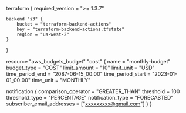 terraform {
    required_version = ">= 1.3.7"

    backend "s3" {
        bucket = "terraform-backend-actions"
        key = "terraform-backend-actions.tfstate"
        region = "us-west-2"
    }
}

resource "aws_budgets_budget" "cost" {
  name              = "monthly-budget"
  budget_type       = "COST"
  limit_amount      = "10"
  limit_unit        = "USD"
  time_period_end   = "2087-06-15_00:00"
  time_period_start = "2023-01-01_00:00"
  time_unit         = "MONTHLY"

  notification {
    comparison_operator        = "GREATER_THAN"
    threshold                  = 100
    threshold_type             = "PERCENTAGE"
    notification_type          = "FORECASTED"
    subscriber_email_addresses = ["xxxxxxxxx@gmail.com"]
  }
}
